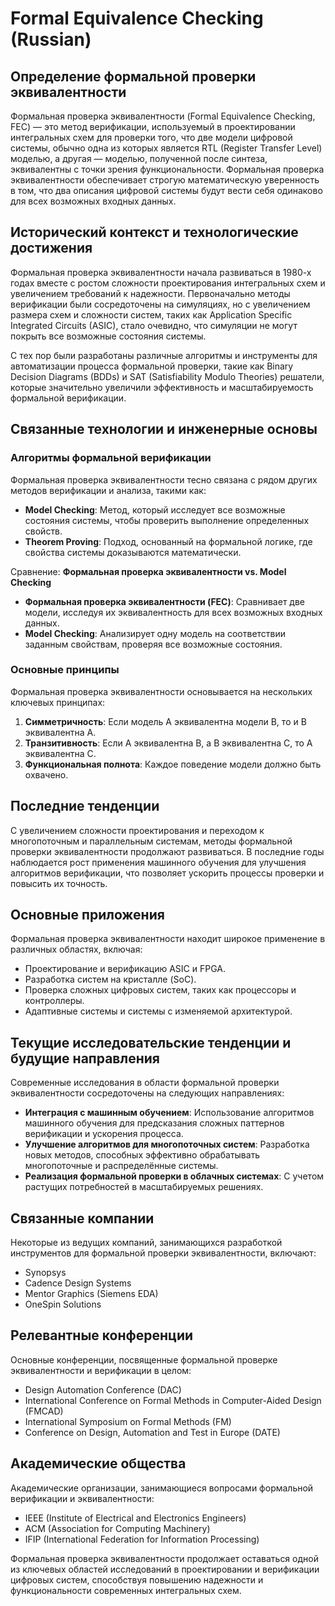# Formal Equivalence Checking (Russian)

## Определение формальной проверки эквивалентности

Формальная проверка эквивалентности (Formal Equivalence Checking, FEC) — это метод верификации, используемый в проектировании интегральных схем для проверки того, что две модели цифровой системы, обычно одна из которых является RTL (Register Transfer Level) моделью, а другая — моделью, полученной после синтеза, эквивалентны с точки зрения функциональности. Формальная проверка эквивалентности обеспечивает строгую математическую уверенность в том, что два описания цифровой системы будут вести себя одинаково для всех возможных входных данных.

## Исторический контекст и технологические достижения

Формальная проверка эквивалентности начала развиваться в 1980-х годах вместе с ростом сложности проектирования интегральных схем и увеличением требований к надежности. Первоначально методы верификации были сосредоточены на симуляциях, но с увеличением размера схем и сложности систем, таких как Application Specific Integrated Circuits (ASIC), стало очевидно, что симуляции не могут покрыть все возможные состояния системы.

С тех пор были разработаны различные алгоритмы и инструменты для автоматизации процесса формальной проверки, такие как Binary Decision Diagrams (BDDs) и SAT (Satisfiability Modulo Theories) решатели, которые значительно увеличили эффективность и масштабируемость формальной верификации.

## Связанные технологии и инженерные основы

### Алгоритмы формальной верификации

Формальная проверка эквивалентности тесно связана с рядом других методов верификации и анализа, такими как:

- **Model Checking**: Метод, который исследует все возможные состояния системы, чтобы проверить выполнение определенных свойств.
- **Theorem Proving**: Подход, основанный на формальной логике, где свойства системы доказываются математически.

Сравнение: **Формальная проверка эквивалентности vs. Model Checking**

- **Формальная проверка эквивалентности (FEC)**: Сравнивает две модели, исследуя их эквивалентность для всех возможных входных данных.
- **Model Checking**: Анализирует одну модель на соответствии заданным свойствам, проверяя все возможные состояния.

### Основные принципы

Формальная проверка эквивалентности основывается на нескольких ключевых принципах:

1. **Симметричность**: Если модель A эквивалентна модели B, то и B эквивалентна A.
2. **Транзитивность**: Если A эквивалентна B, а B эквивалентна C, то A эквивалентна C.
3. **Функциональная полнота**: Каждое поведение модели должно быть охвачено.

## Последние тенденции

С увеличением сложности проектирования и переходом к многопоточным и параллельным системам, методы формальной проверки эквивалентности продолжают развиваться. В последние годы наблюдается рост применения машинного обучения для улучшения алгоритмов верификации, что позволяет ускорить процессы проверки и повысить их точность.

## Основные приложения

Формальная проверка эквивалентности находит широкое применение в различных областях, включая:

- Проектирование и верификацию ASIC и FPGA.
- Разработка систем на кристалле (SoC).
- Проверка сложных цифровых систем, таких как процессоры и контроллеры.
- Адаптивные системы и системы с изменяемой архитектурой.

## Текущие исследовательские тенденции и будущие направления

Современные исследования в области формальной проверки эквивалентности сосредоточены на следующих направлениях:

- **Интеграция с машинным обучением**: Использование алгоритмов машинного обучения для предсказания сложных паттернов верификации и ускорения процесса.
- **Улучшение алгоритмов для многопоточных систем**: Разработка новых методов, способных эффективно обрабатывать многопоточные и распределённые системы.
- **Реализация формальной проверки в облачных системах**: С учетом растущих потребностей в масштабируемых решениях.

## Связанные компании

Некоторые из ведущих компаний, занимающихся разработкой инструментов для формальной проверки эквивалентности, включают:

- Synopsys
- Cadence Design Systems
- Mentor Graphics (Siemens EDA)
- OneSpin Solutions

## Релевантные конференции

Основные конференции, посвященные формальной проверке эквивалентности и верификации в целом:

- Design Automation Conference (DAC)
- International Conference on Formal Methods in Computer-Aided Design (FMCAD)
- International Symposium on Formal Methods (FM)
- Conference on Design, Automation and Test in Europe (DATE)

## Академические общества

Академические организации, занимающиеся вопросами формальной верификации и эквивалентности:

- IEEE (Institute of Electrical and Electronics Engineers)
- ACM (Association for Computing Machinery)
- IFIP (International Federation for Information Processing)

Формальная проверка эквивалентности продолжает оставаться одной из ключевых областей исследований в проектировании и верификации цифровых систем, способствуя повышению надежности и функциональности современных интегральных схем.